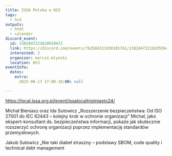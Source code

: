 ```yaml
---
title: ISSA Polska w HS3
tags:
  - hs3
outputs:
  - html
  - calendar
discord_event:
  id: 1382847221820559472
  link: https://discord.com/events/762566311930101761/1382847221820559472
  interested: 2
  organizer: marcin.mlynski
  location: HS3
eventInfo:
  dates:
    extra:
      2025-06-17 17:00-18:00: null

---
```


https://local.issa.org.pl/event/issalocaltrojmiasto24/

 Michał Bieniasz oraz Ida Sutowicz „Rozszerzenie bezpieczeństwa: Od ISO 27001 do IEC 62443 – kolejny krok w ochronie organizacji”
Michał, jako ekspert-konsultant ds. bezpieczeństwa informacji, pokaże jak skutecznie rozszerzyć ochronę organizacji poprzez implementację standardów przemysłowych.

Jakub Sutowicz „Nie taki diabeł straszny – podstawy SBOM, code quality i technical debt management
